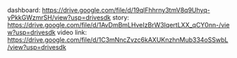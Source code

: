 dashboard: https://drive.google.com/file/d/19qlFhhrny3tmV8q9Uhyq-yPkkGWzmrSH/view?usp=drivesdk
story: https://drive.google.com/file/d/1AvDmBmLHveIzBrW3IqertLXX_qCY0nn-/view?usp=drivesdk
video link: https://drive.google.com/file/d/1C3mNncZvzc6kAXUKnzhnMub334oSSwbL/view?usp=drivesdk

